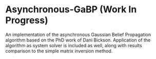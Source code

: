 # Asynchronous-GaBP (Work In Progress)
An implementation of the asynchronous Gaussian Belief Propagation algorithm based on the PhD work of Dani Bickson.
Application of the algorithm as system solver is included as well, along with results comparison to the simple matrix inversion method.
